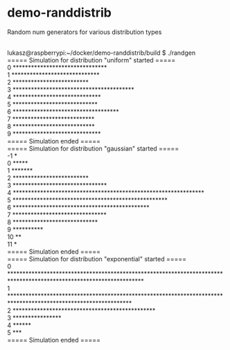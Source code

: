 # demo-randdistrib
Random num generators for various distribution types
<br><br>

lukasz@raspberrypi:~/docker/demo-randdistrib/build $ ./randgen<br>
===== Simulation for distribution "uniform" started =====<br>
 0 *******************************<br>
 1 *****************************<br>
 2 *************************<br>
 3 ****************************************<br>
 4 *****************************<br>
 5 ****************************<br>
 6 ***********************************<br>
 7 ***************************<br>
 8 ***************************<br>
 9 *****************************<br>
===== Simulation ended =====<br>
===== Simulation for distribution "gaussian" started =====<br>
-1 *<br>
 0 *****<br>
 1 *******<br>
 2 *************************<br>
 3 *******************************<br>
 4 ***************************************************************<br>
 5 ***************************************************<br>
 6 *********************************************<br>
 7 *******************************<br>
 8 ****************************<br>
 9 **********<br>
10 **<br>
11 *<br>
===== Simulation ended =====<br>
===== Simulation for distribution "exponential" started =====<br>
 0 ********************************************************************************************************************<br>
 1 ****************************************************************************************************************<br>
 2 ***********************************************<br>
 3 ****************<br>
 4 ******<br>
 5 ***<br>
===== Simulation ended =====

